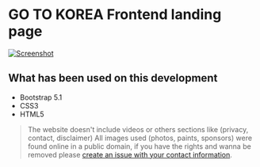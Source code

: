 # GO TO KOREA Frontend landing page


[![Screenshot]()](https://santi-san.github.io/go-to-korea/)

## What has been used on this development 

- Bootstrap 5.1
- CSS3
- HTML5

> The website doesn't include videos or others sections like (privacy, contact, disclaimer)
> All images used (photos, paints, sponsors) were found online in a public domain, if you have the rights and wanna be removed please  [create an issue with your contact information](https://github.com/santi-san/go-to-korea/issues/new).

